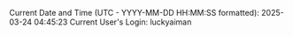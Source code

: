 Current Date and Time (UTC - YYYY-MM-DD HH:MM:SS formatted): 2025-03-24 04:45:23
Current User's Login: luckyaiman
